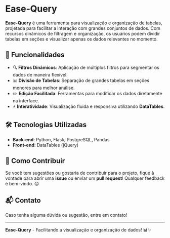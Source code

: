 # Ease-Query

**Ease-Query** é uma ferramenta para visualização e organização de tabelas, projetada para facilitar a interação com grandes conjuntos de dados. Com recursos dinâmicos de filtragem e organização, os usuários podem dividir tabelas em seções e visualizar apenas os dados relevantes no momento.

## 📌 Funcionalidades

- 🔍 **Filtros Dinâmicos**: Aplicação de múltiplos filtros para segmentar os dados de maneira flexível.
- 📊 **Divisão de Tabelas**: Separação de grandes tabelas em seções menores para melhor análise.
- ✏️ **Edição Facilitada**: Ferramentas para modificar os dados diretamente na interface.
- ⚡ **Interatividade**: Visualização fluida e responsiva utilizando **DataTables**.

## 🛠️ Tecnologias Utilizadas

- **Back-end**: Python, Flask, PostgreSQL, Pandas
- **Front-end**: DataTables (jQuery)

## 🚀 Como Contribuir

Se você tem sugestões ou gostaria de contribuir para o projeto, fique à vontade para abrir uma **issue** ou enviar um **pull request**! Qualquer feedback é bem-vindo. 😊

## 📬 Contato

Caso tenha alguma dúvida ou sugestão, entre em contato!

---

**Ease-Query** - Facilitando a visualização e organização de dados! 📊✨

